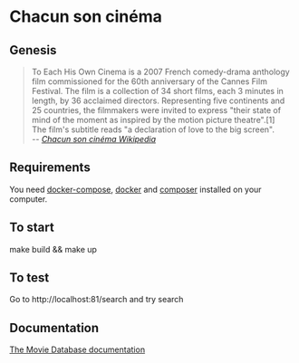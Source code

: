 # Chacun son cinéma

## Genesis

> To Each His Own Cinema is a 2007 French comedy-drama anthology film commissioned for the 60th anniversary of the Cannes Film Festival. The film is a collection of 34 short films, each 3 minutes in length, by 36 acclaimed directors. Representing five continents and 25 countries, the filmmakers were invited to express "their state of mind of the moment as inspired by the motion picture theatre".[1]   
> The film's subtitle reads "a declaration of love to the big screen".   
-- <cite>[Chacun son cinéma  Wikipedia](http://fr.wikipedia.org/wiki/Chacun_son_cin%C3%A9ma)</cite>

## Requirements
You need [docker-compose](https://docs.docker.com/compose/install/), [docker](https://docs.docker.com/engine/install/) and
[composer](https://getcomposer.org/download/) installed on your computer.

## To start
make build && make up

## To test
Go to http://localhost:81/search and try search

## Documentation
[The Movie Database documentation](https://developers.themoviedb.org/3/getting-started/introduction)
